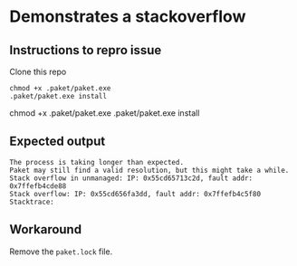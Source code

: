 # Demonstrates a stackoverflow

## Instructions to repro issue
Clone this repo
```
chmod +x .paket/paket.exe
.paket/paket.exe install
```
chmod +x .paket/paket.exe
.paket/paket.exe install




## Expected output
```
The process is taking longer than expected.
Paket may still find a valid resolution, but this might take a while.
Stack overflow in unmanaged: IP: 0x55cd65713c2d, fault addr: 0x7ffefb4cde88
Stack overflow: IP: 0x55cd656fa3dd, fault addr: 0x7ffefb4c5f80
Stacktrace:
```

## Workaround

Remove the `paket.lock` file.





